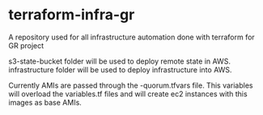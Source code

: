 # terraform-infra-gr
A repository used for all infrastructure automation done with terraform for GR project

s3-state-bucket folder will be used to deploy remote state in AWS.
infrastructure folder will be used to deploy infrastructure into AWS.


Currently AMIs are passed through the <ENV>-quorum.tfvars file. This variables will overload the variables.tf files and will create ec2 instances with this images as base AMIs.
